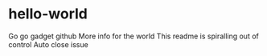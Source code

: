 # hello-world
Go go gadget github
More info for the world
This readme is spiralling out of control
Auto close issue
